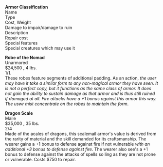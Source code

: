 
**Armor Classification**  
Name  
Type  
Cost, Weight  
Damage to impair/damage to ruin  
Description  
Repair cost  
Special features  
Special creatures which may use it


**Robe of the Nomad**  
Unarmored  
$24,500 , 4 lbs.  
1/1.  
These robes feature segments of additional padding. As an action, *the user may have it take a similar form to any non-magical armor they have seen. It is not a perfect copy, but it functions as the same class of armor. It does not gain the ability to sustain damage as that armor and is thus still ruined if damaged at all. Fire attacks have a +1 bonus against this armor this way. The uswr mist concentrate on the robes to maintain the form*.

**Dragon Scale**  
Maile  
$35,000 , 35 lbs.  
2/4  
Made of the acales of dragons, this scalemail armor's value is derived from the rarity of material and the skill demanded for its craftsmanship. The wearer gains a +1 bonus to defense against fire if not vulnerable *with an additional +3 bonus to defense against fire*. The wearer also see's a +1 bonus to defense against the attacks of spells so ling as they are not prone or vulnerable.
Costs $750 to repair.